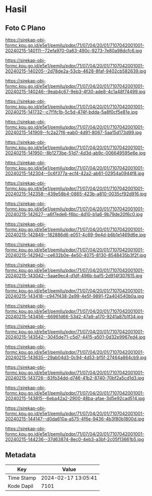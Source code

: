 # Hasil

## Foto C Plano

https://sirekap-obj-formc.kpu.go.id/e5e1/pemilu/pdpr/71/07/04/20/01/7107042001001-20240215-140111--72efa970-0a63-490c-9273-7e80a98dcfc6.jpg

https://sirekap-obj-formc.kpu.go.id/e5e1/pemilu/pdpr/71/07/04/20/01/7107042001001-20240215-140205--2d78de2a-53cb-4628-8faf-9402cb582639.jpg

https://sirekap-obj-formc.kpu.go.id/e5e1/pemilu/pdpr/71/07/04/20/01/7107042001001-20240215-140246--9eab4c67-9eb3-4f30-ade8-4c1a48f74499.jpg

https://sirekap-obj-formc.kpu.go.id/e5e1/pemilu/pdpr/71/07/04/20/01/7107042001001-20240215-141732--c7f1fc1b-5c5d-474f-bdda-5a8f0cf5e81e.jpg

https://sirekap-obj-formc.kpu.go.id/e5e1/pemilu/pdpr/71/07/04/20/01/7107042001001-20240215-141909--fc2a27f6-eab0-4d91-8067-5aa15d173d99.jpg

https://sirekap-obj-formc.kpu.go.id/e5e1/pemilu/pdpr/71/07/04/20/01/7107042001001-20240215-141950--8b1273be-51d7-4d3d-ab9c-006649595e6e.jpg

https://sirekap-obj-formc.kpu.go.id/e5e1/pemilu/pdpr/71/07/04/20/01/7107042001001-20240215-142304--0c6f377a-ecf4-42a2-ab61-02954a0944f8.jpg

https://sirekap-obj-formc.kpu.go.id/e5e1/pemilu/pdpr/71/07/04/20/01/7107042001001-20240215-142358--439e58b4-0865-423b-a810-0035cf92d916.jpg

https://sirekap-obj-formc.kpu.go.id/e5e1/pemilu/pdpr/71/07/04/20/01/7107042001001-20240215-142627--a6f7ede6-f6bc-4d10-b1a6-9b79de20f6c0.jpg

https://sirekap-obj-formc.kpu.go.id/e5e1/pemilu/pdpr/71/07/04/20/01/7107042001001-20240215-142849--182886d6-e051-4c69-9e4d-b6b1e1469d6e.jpg

https://sirekap-obj-formc.kpu.go.id/e5e1/pemilu/pdpr/71/07/04/20/01/7107042001001-20240215-142942--ce632b0e-4e50-4075-8130-8548435b3f2f.jpg

https://sirekap-obj-formc.kpu.go.id/e5e1/pemilu/pdpr/71/07/04/20/01/7107042001001-20240215-143042--5aae9ec4-d1df-496b-baf5-2d914f307615.jpg

https://sirekap-obj-formc.kpu.go.id/e5e1/pemilu/pdpr/71/07/04/20/01/7107042001001-20240215-143418--c947f438-2e99-4e5f-9891-f2a404540b0a.jpg

https://sirekap-obj-formc.kpu.go.id/e5e1/pemilu/pdpr/71/07/04/20/01/7107042001001-20240215-143456--66961d66-53d2-47a9-a170-9241a87b1f34.jpg

https://sirekap-obj-formc.kpu.go.id/e5e1/pemilu/pdpr/71/07/04/20/01/7107042001001-20240215-143542--3045de71-c5d7-4415-a501-0d32e9967ed4.jpg

https://sirekap-obj-formc.kpu.go.id/e5e1/pemilu/pdpr/71/07/04/20/01/7107042001001-20240215-143635--29ab04d3-0c94-4d53-bf5f-27464a864cb9.jpg

https://sirekap-obj-formc.kpu.go.id/e5e1/pemilu/pdpr/71/07/04/20/01/7107042001001-20240215-143726--83fb34dd-d746-41b2-8740-70bf2a5cd1d3.jpg

https://sirekap-obj-formc.kpu.go.id/e5e1/pemilu/pdpr/71/07/04/20/01/7107042001001-20240215-143815--6eba42a2-2900-48ba-afae-3d5e92cad514.jpg

https://sirekap-obj-formc.kpu.go.id/e5e1/pemilu/pdpr/71/07/04/20/01/7107042001001-20240215-144147--d0da610a-a575-4f6e-9436-4b3f80b1800d.jpg

https://sirekap-obj-formc.kpu.go.id/e5e1/pemilu/pdpr/71/07/04/20/01/7107042001001-20240215-144236--37d63874-8ec0-4eb3-a3bf-2c05f13661b5.jpg


## Metadata

| Key        | Value               |
| ---------- | ------------------- |
| Time Stamp | 2024-02-17 13:05:41 |
| Kode Dapil | 7101                |



